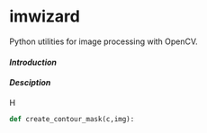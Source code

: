 # imwizard
Python utilities for image processing with OpenCV.

#### _Introduction_



#### _Desciption_

H

```python
def create_contour_mask(c,img):
```
